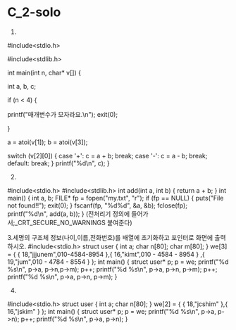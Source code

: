 # C_2-solo

1.
#include<stdio.h>

#include<stdlib.h>

int main(int n, char* v[]) {

int a, b, c;

if (n < 4) {

printf("매개변수가 모자라요.\n");
  exit(0);

}

a = atoi(v[1]);
	b = atoi(v[3]);

switch (v[2][0]) {
	case '+': c = a + b; break;
	case '-': c = a - b; break;
	default: break;
	}
	printf("%d\n", c);
}

2.
#include<stdio.h>
#include<stdlib.h>
int add(int a, int b) {
 return a + b;
}
int main() {
 int a, b;
 FILE* fp = fopen("my.txt", "r");
 if (fp == NULL) { 
  puts("File not found!!");
  exit(0); 
 }
 fscanf(fp, "%d%d", &a, &b);
 fclose(fp);
 printf("%d\n", add(a, b));
}
(전처리기 정의에 들어가서;_CRT_SECURE_NO_WARNINGS 붙여준다)

3.세명의 구조체 정보(나이,이름,전화번호)를 배열에 초기화하고
 포인터로 화면에 출력하시오.
#include<stdio.h>
struct user {
	int a;
	char n[80];
	char m[80];
} we[3] = { { 18,"jjjunem",010-4584-8954 },{ 16,"kimt",010 - 4584 - 8954 }
,{ 19,"jum",010 - 4784 - 8554 } };
int main() {
	struct user* p;
	p = we;
	printf("%d %s\n", p->a, p->n,p->m);
	p++;
	printf("%d %s\n", p->a, p->n, p->m);
	p++;
	printf("%d %s\n", p->a, p->n, p->m);
}

4.
#include<stdio.h>
struct user {
 int a;
 char n[80];
} we[2] = { { 18,"jcshim" },{ 16,"jskim" } };
int main() {
 struct user* p;
 p = we;
 printf("%d %s\n", p->a, p->n);
 p++;
 printf("%d %s\n", p->a, p->n);
}


